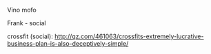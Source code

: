Vino mofo

Frank - social

crossfit (social): http://qz.com/461063/crossfits-extremely-lucrative-business-plan-is-also-deceptively-simple/
